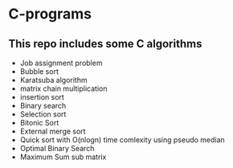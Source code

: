 # C-programs

## This repo includes some C algorithms 


- Job assignment problem
- Bubble sort
- Karatsuba algorithm
- matrix chain multiplication
- insertion sort
- Binary search
- Selection sort
- Bitonic Sort
- External merge sort
- Quick sort with O(nlogn) time comlexity using pseudo median
- Optimal Binary Search
- Maximum Sum sub matrix
